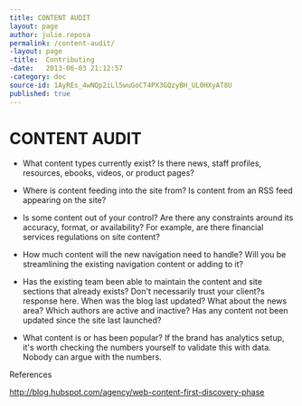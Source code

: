 ```yaml
---
title: CONTENT AUDIT
layout: page
author: julie.reposa
permalink: /content-audit/
-layout: page
-title:  Contributing
-date:   2013-06-03 21:12:57
-category: doc
source-id: 1AyREs_4wNQp2iLl5wuGoCT4PX3GQzyBH_UL0HXyAT8U
published: true
---
```

# CONTENT AUDIT

* What content types currently exist? Is there news, staff profiles, resources, ebooks, videos, or product pages?

* Where is content feeding into the site from? Is content from an RSS feed appearing on the site?

* Is some content out of your control? Are there any constraints around its accuracy, format, or availability? For example, are there financial services regulations on site content?

* How much content will the new navigation need to handle? Will you be streamlining the existing navigation content or adding to it?

* Has the existing team been able to maintain the content and site sections that already exists? Don't necessarily trust your client?s response here. When was the blog last updated? What about the news area? Which authors are active and inactive? Has any content not been updated since the site last launched?

* What content is or has been popular? If the brand has analytics setup, it's worth checking the numbers yourself to validate this with data. Nobody can argue with the numbers.

References

http://blog.hubspot.com/agency/web-content-first-discovery-phase

